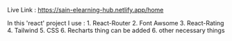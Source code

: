 Live Link : https://sain-elearning-hub.netlify.app/home

In this 'react' project I use :
    1. React-Router
    2. Font Awsome
    3. React-Rating
    4. Tailwind
    5. CSS
    6. Recharts thing can be added
    6. other necessary things